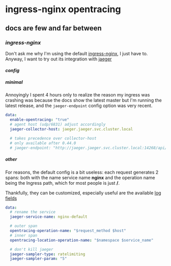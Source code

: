 # ingress-nginx opentracing

## docs are few and far between


### _ingress-nginx_

Don't ask me why I'm using the default [ingress-nginx](https://kubernetes.github.io/ingress-nginx/),
I just have to.
Anyway, I want to try out its integration with [jaeger](https://www.jaegertracing.io/)

#### _config_

##### _minimal_

Annoyingly I spent 4 hours only to realize the reason my ingress was crashing
was because the docs show the latest master but I'm running the latest release,
and the `jaeger-endpoint` config option was very recent.

```yaml
data:
  enable-opentracing: "true"
  # agent host (udp/6831) adjust accordingly
  jaeger-collector-host: jaeger.jaeger.svc.cluster.local

  # takes precedence over collector-host
  # only available after 0.44.0
  # jaeger-endpoint: "http://jaeger.jaeger.svc.cluster.local:14268/api/traces"
```

##### _other_

For reasons, the default config is a bit useless: each request generates 2 spans:
both with the name service name **nginx** and the operation name being the Ingress path,
which for most people is just **/**.

Thankfully, they can be customized, especially useful are the available [log fields](https://kubernetes.github.io/ingress-nginx/user-guide/nginx-configuration/log-format/)

```yaml
data:
  # rename the service
  jaeger-service-name: nginx-default

  # outer span
  opentracing-operation-name: "$request_method $host"
  # inner span
  opentracing-location-operation-name: "$namespace $service_name"

  # don't kill jaeger
  jaeger-sampler-type: ratelimiting
  jaeger-sampler-param: "5"
```
